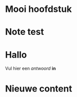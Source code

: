 # Mooi hoofdstuk

<Note title="test">
  
# Note test

</Note>

<ShortExercise id="U0N8TXNrdSKf6SrKQU76" title="korte opdracht">
  
  # Hallo
  
  Vul hier een *antwoord* **in**
  
</ShortExercise>


# Nieuwe content
